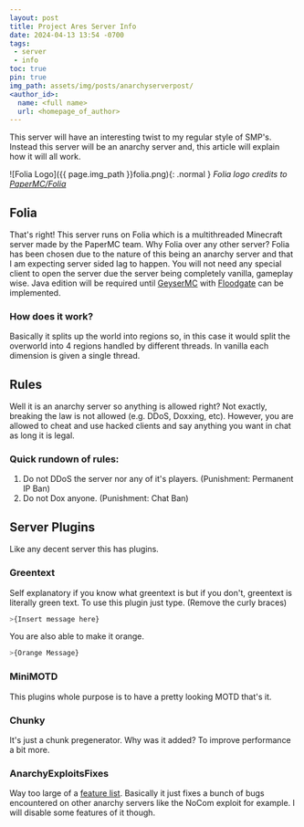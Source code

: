 ```yaml
---
layout: post
title: Project Ares Server Info
date: 2024-04-13 13:54 -0700
tags: 
 - server
 - info
toc: true
pin: true
img_path: assets/img/posts/anarchyserverpost/
<author_id>:
  name: <full name>
  url: <homepage_of_author>
---
```


This server will have an interesting twist to my regular style of SMP's. Instead this server will be an anarchy server and, this article will explain how it will all work.

![Folia Logo]({{ page.img_path }}folia.png){: .normal }
_Folia logo credits to [PaperMC/Folia](https://github.com/PaperMC/Folia)_

## Folia
That's right! This server runs on Folia which is a multithreaded Minecraft server made by the PaperMC team. Why Folia over any other server? Folia has been chosen due to the nature of this being an anarchy server and that I am expecting server sided lag to happen. You will not need any special client to open the server due the server being completely vanilla, gameplay wise. Java edition will be required until [GeyserMC](https://geysermc.org/) with [Floodgate](https://wiki.geysermc.org/floodgate/) can be implemented.

### How does it work?
Basically it splits up the world into regions so, in this case it would split the overworld into 4 regions handled by different threads. In vanilla each dimension is given a single thread.

## Rules
Well it is an anarchy server so anything is allowed right? Not exactly, breaking the law is not allowed (e.g. DDoS, Doxxing, etc). However, you are allowed to cheat and use hacked clients and say anything you want in chat as long it is legal.

### Quick rundown of rules:
1. Do not DDoS the server nor any of it's players. (Punishment: Permanent IP Ban)
2. Do not Dox anyone. (Punishment: Chat Ban)

## Server Plugins
Like any decent server this has plugins.

### Greentext
Self explanatory if you know what greentext is but if you don't, greentext is literally green text. To use this plugin just type. (Remove the curly braces)
```sh
>{Insert message here}
```

You are also able to make it orange.
```sh
>{Orange Message}
```

### MiniMOTD
This plugins whole purpose is to have a pretty looking MOTD that's it.

### Chunky
It's just a chunk pregenerator. Why was it added? To improve performance a bit more.

### AnarchyExploitsFixes
Way too large of a [feature list](https://hangar.papermc.io/Ginko/AnarchyExploitFixes#features). Basically it just fixes a bunch of bugs encountered on other anarchy servers like the NoCom exploit for example. I will disable some features of it though.

